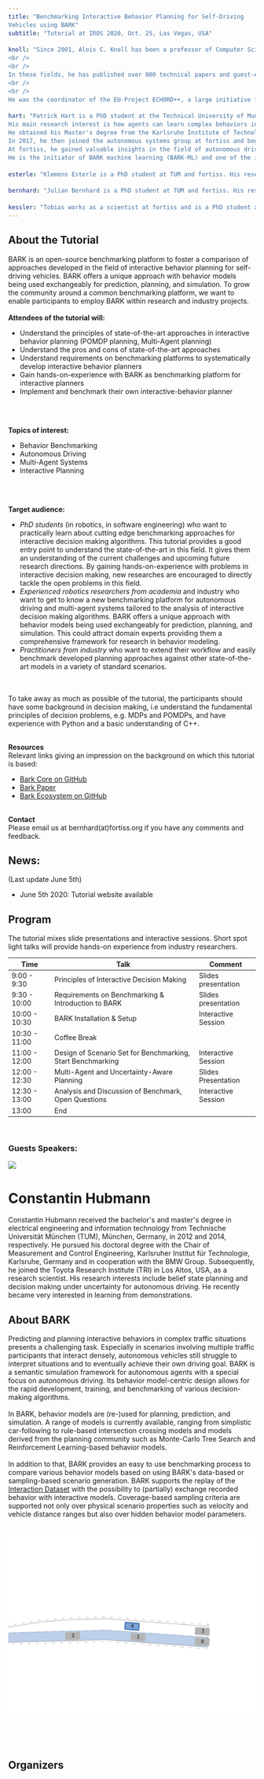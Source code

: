 ```yaml
---
title: "Benchmarking Interactive Behavior Planning for Self-Driving
Vehicles using BARK"
subtitle: "Tutorial at IROS 2020, Oct. 25, Las Vegas, USA"

knoll: "Since 2001, Alois C. Knoll has been a professor of Computer Science at the Department of Informatics of the Technische Universität München. His research interests include cognitive, medical and sensor-based robotics, multi-agent systems, data fusion, adaptive systems, multimedia information retrieval, model-driven development of embedded systems with applications to automotive software and electric transportation, as well as simulation systems for robotics and traffic.
<br />
<br />
In these fields, he has published over 800 technical papers and guest-edited international journals.
<br />
<br />
He was the coordinator of the EU-Project ECHORD++, a large initiative for bringing together robotics industry, research institutes and universities with the aim of advancing new robot technologies to market-readiness. He is currently one of the directors of the EU Human Brain Project, (and head of the section on Neurorobotics), which runs from 2013 – 2023, with a total expected project budget of 1 billion EUR, of which ~120 million EUR are expected to go to the Neurorobotics Platform. He has also coordinated many other nationally and internationally funded projects. He is a senior member of the IEEE, a member of the German Society of Informatics and a Fellow of the School of Engineering of the University of Tokyo (2010)."

hart: "Patrick Hart is a PhD student at the Technical University of Munich and fortiss.
His main research interest is how agents can learn complex behaviors in uncertain environments.
He obtained his Master's degree from the Karlsruhe Institute of Technology and wrote his master thesis at the FZI Karlsruhe about search-based motion planning for autonomous vehicles in 2016.
In 2017, he then joined the autonomous systems group at fortiss and began to pursue his PhD.
At fortiss, he gained valuable insights in the field of autonomous driving working on autonomous valet parking, autonomous vehicles, and on simulation.
He is the initiator of BARK machine learning (BARK-ML) and one of the initiators and main developers of BARK."

esterle: "Klemens Esterle is a PhD student at TUM and fortiss. His research focuses on combining formal methods to model multi-agent constraints from traffic rules with interactive behavior planning. He studied Mechatronics Engineering at the Technische Universität Dresden, graduating in 2014. Afterwards, he worked as a simulation engineer in the field of systems engineering. In 2017, he joined fortiss as a staff researcher in the competence field autonomous systems and sensor systems and started his PhD. He gained experience in autonomous driving during industry cooperations for autonomous valet parking, prediction and simulation. He is one of the initiators and main developers of BARK."

bernhard: "Julian Bernhard is a PhD student at TUM and fortiss. His research focuses on risk-constrained interactive motion planning under behavioral uncertainty. He studied Electrical Engineering at the Technische Universität München with focus on machine learning, control theory and signal processing and graduated with the Master of Science in 2014. Afterwards, he worked as a consulting engineer in the field of signal processing. In 2017, he joined fortiss as a staff researcher in the competence field autonomous systems and sensor systems and started his PhD. He gained experience in autonomous driving during industry cooperations for autonomous valet parking, during working on autonomous vehicle prototypes and is one of the initiators and main developers of BARK."

kessler: "Tobias works as a scientist at fortiss and is a PhD student at the Technical University of Munich. His main research focus is planning cooperative and interactive behaviors for autonomous vehicles alongside with a smooth and safe motion using optimization-based methods such as mixed-integer programming. He also maintains the autonomous driving stack, based on Apollo, of the institute’s vehicle prototype. He is one of the initiators and developers of the simulation tool BARK and has an industrial background in vehicle dynamics simulation. Tobias holds a Master’s degree in Mathematics from the Technical University of Munich."
---
```



## About the Tutorial
BARK is an open-source benchmarking platform to foster a comparison of approaches developed in the field of interactive behavior planning for self-driving vehicles.
BARK offers a unique approach with behavior models being used exchangeably for prediction, planning, and simulation.
To grow the community around a common benchmarking platform, we want to enable participants to employ BARK within research and industry projects.
<br />
<br />
<b>Attendees of the tutorial will:</b>
- Understand the principles of state-of-the-art approaches in interactive behavior planning (POMDP planning, Multi-Agent planning)
- Understand the pros and cons of state-of-the-art approaches
- Understand requirements on benchmarking platforms to systematically develop interactive behavior planners
- Gain hands-on-experience with BARK as benchmarking platform for interactive planners
- Implement and benchmark their own interactive-behavior planner
<br />
<br />

<b>Topics of interest:</b>
- Behavior Benchmarking
- Autonomous Driving
- Multi-Agent Systems
- Interactive Planning
<br />
<br />


<b>Target audience:</b>
- <i>PhD students</i> (in robotics, in software engineering) who want to practically learn about cutting edge benchmarking approaches for interactive decision making algorithms. This tutorial provides a good entry point to understand the state-of-the-art in this field. It gives them an understanding of the current challenges and upcoming future research directions. By gaining hands-on-experience with problems in interactive decision making, new researches are encouraged to directly tackle the open problems in this field.
- <i>Experienced robotics researchers from academia</i> and industry who want to get to know a new benchmarking platform for autonomous driving and multi-agent systems tailored to the analysis of interactive decision making algorithms. BARK offers a unique approach with behavior models being used exchangeably for prediction, planning, and simulation. This could attract domain experts providing them a comprehensive framework for research in behavior modeling.
- <i>Practitioners from industry</i> who want to extend their workflow and easily benchmark developed planning approaches against other state-of-the-art models in a variety of standard scenarios.
<br />
<br />
To take away as much as possible of the tutorial, the participants should have some background in decision making, i.e understand the fundamental principles of decision
problems, e.g. MDPs and POMDPs, and have experience with Python and a basic understanding of C++.
<br />
<br />

<b> Resources</b><br />
Relevant links giving an impression on the background on which this tutorial is based:
- [Bark Core on GitHub](https://github.com/bark-simulator/bark)
- [Bark Paper](https://arxiv.org/abs/2003.02604)
- [Bark Ecosystem on GitHub](https://github.com/bark-simulator)


<br />
<b>Contact</b><br />
Please email us at bernhard(at)fortiss.org if you have any comments and feedback.


## News:
(Last update June 5th)

- June 5th 2020: Tutorial website available


## Program

The tutorial mixes slide presentations and interactive sessions.
Short spot light talks will provide hands-on experience from industry researchers.
<br />
<table class="table-auto">
  <thead>
    <tr>
      <th class="px-4 py-2">Time</th>
      <th class="px-4 py-2">Talk</th>
      <th class="px-4 py-2">Comment</th>
    </tr>
  </thead>
  <tbody>
    <tr>
      <td class="border px-4 py-2">9:00 - 9:30</td>
      <td class="border px-4 py-2">Principles of Interactive Decision Making</td>
      <td class="border px-4 py-2">Slides presentation</td>
    </tr>
    <tr>
      <td class="border px-4 py-2">9:30 - 10:00</td>
      <td class="border px-4 py-2">Requirements on Benchmarking & Introduction to BARK</td>
      <td class="border px-4 py-2">Slides presentation</td>
    </tr>
    <tr>
      <td class="border px-4 py-2">10:00 - 10:30</td>
      <td class="border px-4 py-2">BARK Installation & Setup</td>
      <td class="border px-4 py-2">Interactive Session</td>
    </tr>
    <tr>
      <td class="border px-4 py-2">10:30 - 11:00</td>
      <td class="border px-4 py-2">Coffee Break</td>
      <td class="border px-4 py-2"></td>
    </tr>
    <tr>
      <td class="border px-4 py-2">11:00 - 12:00</td>
      <td class="border px-4 py-2">Design of Scenario Set for Benchmarking, Start Benchmarking</td>
      <td class="border px-4 py-2">Interactive Session</td>
    </tr>
    <tr>
      <td class="border px-4 py-2">12:00 - 12:30</td>
      <td class="border px-4 py-2">Multi-Agent and Uncertainty-Aware Planning</td>
      <td class="border px-4 py-2">Slides Presentation</td>
    </tr>
    <tr>
      <td class="border px-4 py-2">12:30 - 13:00</td>
      <td class="border px-4 py-2">Analysis and Discussion of Benchmark, Open Questions</td>
      <td class="border px-4 py-2">Interactive Session </td>
    </tr>
    <tr>
      <td class="border px-4 py-2">13:00</td>
      <td class="border px-4 py-2">End</td>
      <td class="border px-4 py-2"></td>
    </tr>
  </tbody>
</table>
<br />

### Guests Speakers:

<div class="flex flex-wrap mt-4 mb-8">
    <div class="w-full">
        <div class="flex flex-wrap">
            <div class="w-full md:w-1/6 justify-center mb-2 mt-2">
                <div class="object-center w-32 h-32 rounded-full bg-gray-400 overflow-hidden">
                  <img class="object-cover h-32 w-full" src="../Hubmann.png" />
                </div>
            </div>
            <div class="w-full md:w-5/6">
                <h1 class="w-full text-left text-xl font-semibold text-gray-800">
                Constantin Hubmann
                </h1>
                <p class="mt-1 tracking-wide text-normal leading-relaxed" style={{minHeight: "200px"}}>
                    Constantin Hubmann received the bachelor's and master's degree in electrical engineering and information technology from Technische Universität München (TUM), München, Germany, in 2012 and 2014, respectively. He pursued his doctoral degree with the Chair of Measurement and Control Engineering, Karlsruher Institut für Technologie, Karlsruhe, Germany and in cooperation with the BMW Group. Subsequently, he joined the Toyota Research Institute (TRI) in Los Altos, USA, as a research scientist. His research interests include belief state planning and decision making under uncertainty for autonomous driving. He recently became very interested in learning from demonstrations.
                </p>
            </div>
        </div>
    </div>
</div>

## About BARK

Predicting and planning interactive behaviors in complex traffic situations presents a challenging task.
Especially in scenarios involving multiple traffic participants that interact densely, autonomous vehicles still struggle to interpret situations and to eventually achieve their own driving goal.
BARK is a semantic simulation framework for autonomous agents with a special focus on autonomous driving.
Its behavior model-centric design allows for the rapid development, training, and benchmarking of various decision-making algorithms.
<br />
<br />
In BARK, behavior models are (re-)used for planning, prediction, and simulation.
A range of models is currently available, ranging from simplistic car-following to rule-based intersection crossing models and models derived from the planning community such as Monte-Carlo Tree Search and Reinforcement Learning-based behavior models.
<br />
<br />
In addition to that, BARK provides an easy to use benchmarking process to compare various behavior models based on using BARK's data-based or sampling-based scenario generation.
BARK supports the replay of the [Interaction Dataset](https://interaction-dataset.com/) with the possibility to (partially) exchange recorded behavior with interactive models.
Coverage-based sampling criteria are supported not only over physical scenario properties such as velocity and vehicle distance ranges but also over hidden behavior model parameters.
<br />
<br />

<div align="center">

![BARK Simulator](./images/merging.gif)

</div>
<br />
<br />

## Organizers
